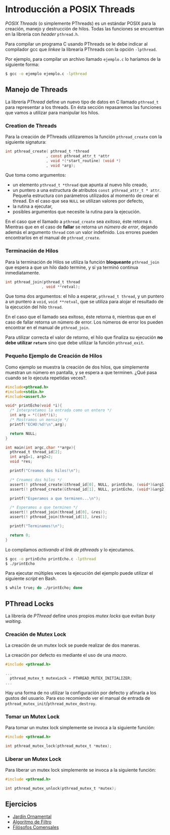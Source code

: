 # Introducción a POSIX Threads

*POSIX Threads* (o simplemente PThreads) es un estándar POSIX para la creación,
manejo y destrucción de hilos. Todas las funciones se encuentran en la librería
con *header* `pthread.h`.

Para compilar un programa C usando PThreads se le debe indicar al compilador gcc
que *linkee* la librearía PThreads con la opción `-lpthread`.

Por ejemplo, para compilar un archivo llamado `ejemplo.c` lo haríamos de la siguiente forma:
```Bash
$ gcc -o ejemplo ejemplo.c -lpthread
```

## Manejo de Threads

La librería *PThread* define un nuevo tipo de datos en C llamado `pthread_t` para
representar a los threads. En ésta sección repasaremos las funciones que vamos a
utilizar para manipular los hilos.

### Creation de Threads

Para la creación de PThreads utilizaremos la función
`pthread_create` con la siguiente signatura:
```C
int pthread_create( pthread_t *thread
                  , const pthread_attr_t *attr
                  , void *(*start_routine) (void *)
                  , void *arg);
```

Que toma como argumentos:

+ un elemento `pthread_t *thread` que apunta al nuevo hilo creado,
+ un puntero a una estructura de atributos `const pthread_attr_t * attr`.
Pequeña estructura con parámetros utilizados al momento de crear el thread. En
el caso que sea `NULL` se utilizan valores por defecto,
+ la rutina a ejecutar,
+ posibles argumentos que necesite la rutina para la ejecución.

En el caso que el llamado a `pthread_create` sea *exitoso*, éste retorna `0`.
Mientras que en el caso de **fallar** se retorna un *número de error*, dejando
además el argumento `thread` con un valor indefinido.
Los errores pueden encontrarlos en el manual de `pthread_create`.

### Terminación de Hilos

Para la terminación de Hilos se utiliza la función **bloqueante** `pthread_join`
que espera a que un hilo dado termine, y sí ya terminó continua inmediatamente.
```C
int pthread_join(pthread_t thread
                , void **retval);
```

Que toma dos argumentos: el hilo a esperar, `pthread_t thread`, y un
puntero a un puntero a `void`, `void **retval`, que se
utiliza para alojar el resultado de la ejecución del
hilo `thread`.

En el caso que el llamado sea exitoso, éste retorna `0`, mientras que en
el caso de fallar retorna un número de error. Los números de error los pueden
encontrar en el manual de `pthread_join`.

Para utilizar correcta el valor de retorno, el hilo que finaliza su ejecución
**no debe utilizar `return`** sino que debe utilizar la función `pthread_exit`.

### Pequeño Ejemplo de Creación de Hilos
Como ejemplo se muestra la creación de dos hilos, que simplemente muestran un
número en pantalla, y se espera a que terminen. ¿Qué pasa cuando se lo ejecuta
repetidas veces?.

```C
#include<pthread.h>
#include<stdio.h>
#include<assert.h>

void* printEcho(void *i){
  /* Interpretamos la entrada como un entero */
  int arg = *((int*)i);
  /* Mostramos un mensaje */
  printf("ECHO:%d!\n",arg);

  return NULL;
}

int main(int argc,char **argv){
  pthread_t thread_id[2];
  int arg1=1, arg2=2;
  void *res;

  printf("Creamos dos hilos!\n");

  /* Creamos dos hilos */
  assert(! pthread_create(&thread_id[0], NULL, printEcho, (void*)&arg1));
  assert(! pthread_create(&thread_id[1], NULL, printEcho, (void*)&arg2));

  printf("Esperamos a que terminen...\n");

  /* Esperamos a que terminen */
  assert(! pthread_join(thread_id[0], &res));
  assert(! pthread_join(thread_id[1], &res));

  printf("Terminamos!\n");

  return 0;
}
```

Lo compilamos *activando el link de pthreads* y lo ejecutamos.
```Bash
$ gcc -o prtinEcho printEcho.c -lpthread
$ ./printEcho
```

Para ejecutar múltiples veces la ejecución del ejemplo puede utilizar
el siguiente *script* en Bash.
```Bash
$ while true; do ./printEcho; done
```


## PThread Locks

La librería de *PThread* define unos propios *mutex locks* que evitan *busy waiting*.

### Creación de Mutex Lock

La creación de un mutex lock se puede realizar de dos maneras.

La creación por defecto es mediante el uso de una *macro*.

```C
#include <pthread.h>

...
  pthread_mutex_t mutexLock = PTHREAD_MUTEX_INITIALIZER;
...

```

Hay una forma de no utilizar la configuración por defecto y afinarla a los gustos del usuario.
Para eso recomiendo ver el manual de entrada de `pthread_mutex_init`/`pthread_mutex_destroy`.

### Tomar un Mutex Lock

Para tomar un mutex lock simplemente se invoca a la siguiente función:

```C
#include <pthread.h>

int pthread_mutex_lock(pthread_mutex_t *mutex);
```

### Liberar un Mutex Lock

Para liberar un mutex lock simplemente se invoca a la siguiente función:

```C
#include <pthread.h>

int pthread_mutex_unlock(pthread_mutex_t *mutex);
```

## Ejercicios

+ [Jardín Ornamental](./Ejercicios/JOrnamental.md)
+ [Algoritmo de Filtro](./Ejercicio/Filtro.md) 
+ [Filósofos Comensales](./Ejercicios/DPhilo.md)
